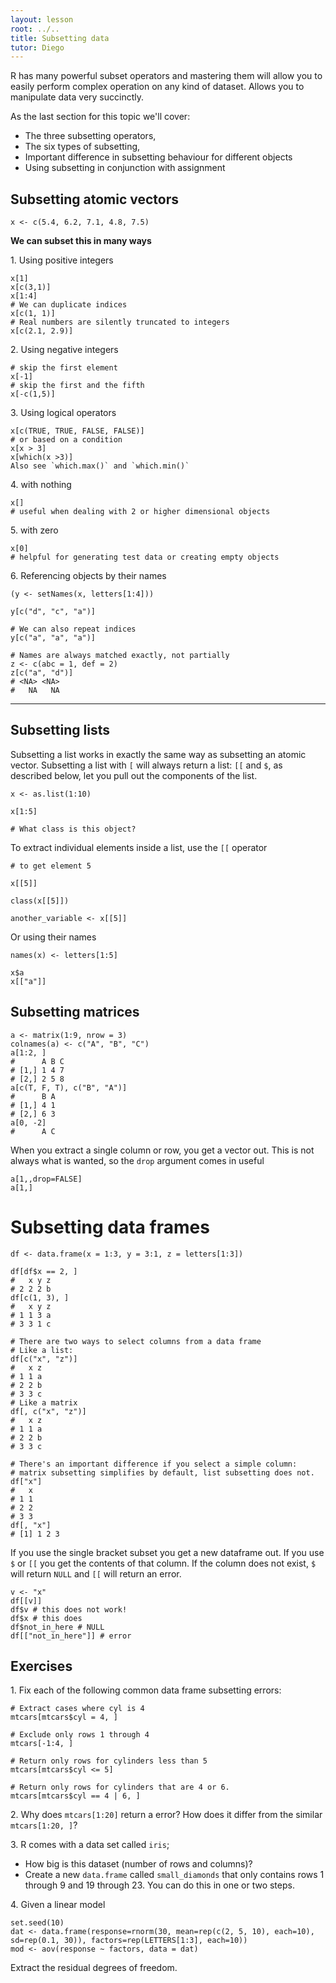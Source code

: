 ```yaml
---
layout: lesson
root: ../..
title: Subsetting data
tutor: Diego
---
```


R has many powerful subset operators and mastering them will allow you to easily perform complex operation on any kind of dataset. Allows you to manipulate data very succinctly.

As the last section for this topic we'll cover:

* The three subsetting operators,
* The six types of subsetting,
* Important difference in subsetting behaviour for different objects 
* Using subsetting in conjunction with assignment


## Subsetting atomic vectors

```
x <- c(5.4, 6.2, 7.1, 4.8, 7.5)  
```

**We can subset this in many ways**

1\. Using positive integers

```
x[1]  
x[c(3,1)]  
x[1:4]  
# We can duplicate indices  
x[c(1, 1)]  
# Real numbers are silently truncated to integers  
x[c(2.1, 2.9)]  
```

2\. Using negative integers

```
# skip the first element  
x[-1]  
# skip the first and the fifth  
x[-c(1,5)]  
```

3\. Using logical operators

```
x[c(TRUE, TRUE, FALSE, FALSE)]
# or based on a condition
x[x > 3]
x[which(x >3)]
Also see `which.max()` and `which.min()`
```

4\. with nothing

```
x[]
# useful when dealing with 2 or higher dimensional objects
```

5\. with zero

```
x[0]
# helpful for generating test data or creating empty objects
```


6\. Referencing objects by their names

```
(y <- setNames(x, letters[1:4]))

y[c("d", "c", "a")]

# We can also repeat indices
y[c("a", "a", "a")]

# Names are always matched exactly, not partially
z <- c(abc = 1, def = 2)
z[c("a", "d")]
# <NA> <NA> 
#   NA   NA
```

---

## Subsetting lists

Subsetting a list works in exactly the same way as subsetting an atomic vector. Subsetting a list with `[` will always return a list: `[[` and `$`, as described below, let you pull out the components of the list.

```
x <- as.list(1:10)

x[1:5]

# What class is this object?
```

To extract individual elements inside a list, use the `[[` operator

```
# to get element 5

x[[5]]

class(x[[5]])

another_variable <- x[[5]]

```

Or using their names

```
names(x) <- letters[1:5]

x$a
x[["a"]]
```

## Subsetting matrices

```
a <- matrix(1:9, nrow = 3)
colnames(a) <- c("A", "B", "C")
a[1:2, ]
#      A B C
# [1,] 1 4 7
# [2,] 2 5 8
a[c(T, F, T), c("B", "A")]
#      B A
# [1,] 4 1
# [2,] 6 3
a[0, -2]
#      A C
```

When you extract a single column or row, you get a vector out. This is not always what is wanted, so the `drop` argument comes in useful

```
a[1,,drop=FALSE]
a[1,]
```

# Subsetting data frames

```
df <- data.frame(x = 1:3, y = 3:1, z = letters[1:3])

df[df$x == 2, ]
#   x y z
# 2 2 2 b
df[c(1, 3), ]
#   x y z
# 1 1 3 a
# 3 3 1 c

# There are two ways to select columns from a data frame
# Like a list:
df[c("x", "z")]
#   x z
# 1 1 a
# 2 2 b
# 3 3 c
# Like a matrix
df[, c("x", "z")]
#   x z
# 1 1 a
# 2 2 b
# 3 3 c

# There's an important difference if you select a simple column:
# matrix subsetting simplifies by default, list subsetting does not.
df["x"]
#   x
# 1 1
# 2 2
# 3 3
df[, "x"]
# [1] 1 2 3
```

If you use the single bracket subset you get a new dataframe out.  If you use `$` or `[[` you get the contents of that column. If the column does not exist, `$` will return `NULL` and `[[` will return an error.

```
v <- "x"
df[[v]]
df$v # this does not work!
df$x # this does
df$not_in_here # NULL
df[["not_in_here"]] # error
```

## Exercises

1\. Fix each of the following common data frame subsetting errors:

```
# Extract cases where cyl is 4
mtcars[mtcars$cyl = 4, ]

# Exclude only rows 1 through 4
mtcars[-1:4, ]

# Return only rows for cylinders less than 5
mtcars[mtcars$cyl <= 5]

# Return only rows for cylinders that are 4 or 6.
mtcars[mtcars$cyl == 4 | 6, ]
```

2\. Why does `mtcars[1:20]` return a error? How does it differ from the similar `mtcars[1:20, ]`?


3\. R comes with a data set called `iris`;

* How big is this dataset (number of rows and columns)?
* Create a new `data.frame` called `small_diamonds` that only contains rows 1 through 9 and 19 through 23. You can do this in one or two steps.

4\. Given a linear model

```
set.seed(10)
dat <- data.frame(response=rnorm(30, mean=rep(c(2, 5, 10), each=10), sd=rep(0.1, 30)), factors=rep(LETTERS[1:3], each=10))
mod <- aov(response ~ factors, data = dat)
```

Extract the residual degrees of freedom.
